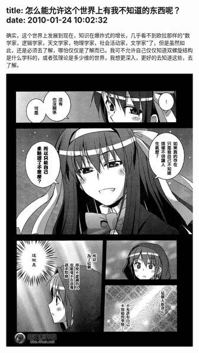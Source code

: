 title: 怎么能允许这个世界上有我不知道的东西呢？
date: 2010-01-24 10:02:32
---

确实，这个世界上发展到现在，知识在爆炸式的增长，几乎看不到欧拉那样的“数学家，逻辑学家，天文学家，物理学家，社会活动家，文学家”了，但是虽然如此，还是必须去了解，哪怕仅仅是了解而已。我可不允许自己仅仅知道双螺旋结构是什么学科的，或者弦理论是多少维的世界，我想更深入，更好的去知道这些，去了解。

[![](/uploads/2010/01/07_24.jpg "07_24")](/uploads/2010/01/07_24.jpg)